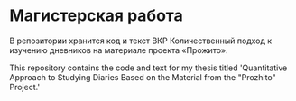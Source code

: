 # Магистерская работа

В репозитории хранится код и текст ВКР Количественный подход к изучению дневников на материале проекта «Прожито».

This repository contains the code and text for my thesis titled 'Quantitative Approach to Studying Diaries Based on the Material from the "Prozhito" Project.'
